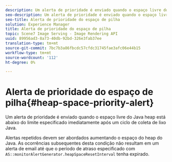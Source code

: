 ```yaml
---
description: Um alerta de prioridade é enviado quando o espaço livre do Java heap está abaixo do limite especificado imediatamente após um ciclo de coleta de lixo Java.
seo-description: Um alerta de prioridade é enviado quando o espaço livre do Java heap está abaixo do limite especificado imediatamente após um ciclo de coleta de lixo Java.
seo-title: Alerta de prioridade do espaço de pilha
solution: Experience Manager
title: Alerta de prioridade do espaço de pilha
topic: Scene7 Image Serving - Image Rendering API
uuid: 89956ad3-8a73-40db-92bd-326e3fab37ee
translation-type: tm+mt
source-git-commit: 7bc7b3a86fbcdc57cfdc31745fae3afc06e44b15
workflow-type: tm+mt
source-wordcount: '112'
ht-degree: 0%

---
```



# Alerta de prioridade do espaço de pilha{#heap-space-priority-alert}

Um alerta de prioridade é enviado quando o espaço livre do Java heap está abaixo do limite especificado imediatamente após um ciclo de coleta de lixo Java.

Alertas repetidos devem ser abordados aumentando o espaço do heap do Java. As ocorrências subsequentes desta condição não resultam em um alerta de email até que o período de atraso especificado com `AS::monitorAlertGenerator.heapSpaceResetInterval` tenha expirado.
